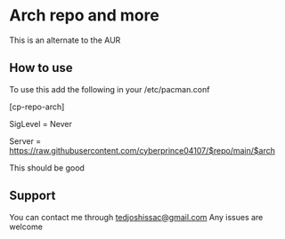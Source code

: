 # Arch repo and more
 
 This is an alternate to the AUR 

## How to use
To use this add the following in your /etc/pacman.conf
 
[cp-repo-arch]

SigLevel = Never 

Server = https://raw.githubusercontent.com/cyberprince04107/$repo/main/$arch

This should be good 

## Support

You can contact me through <tedjoshissac@gmail.com>
Any issues are welcome

